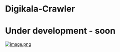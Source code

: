 # Digikala-Crawler
# Under development - soon
[![image.png](https://i.postimg.cc/XvyFgHZ0/image.png)](https://postimg.cc/3yYd8ZCL)
